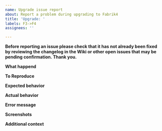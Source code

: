 ```yaml
---
name: Upgrade issue report
about: Report a problem during upgrading to Fabrik4
title: 'Upgrade: '
labels: F3->F4
assignees: ''

---
```

**Before reporting an issue please check that it has not already been fixed by reviewing the changelog in the Wiki or other open issues that may be pending confirmation. Thank you.**

**What happend**



**To Reproduce**



**Expected behavior**



**Actual behavior**



**Error message**



**Screenshots**



**Additional context**
